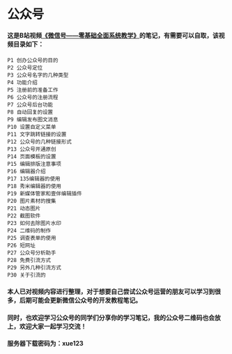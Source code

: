# 公众号

#### 这是B站视频[《微信号——零基础全面系统教学》](https://www.bilibili.com/video/BV1hJ411g7VS?from=search&seid=13967777031538886616)的笔记，有需要可以自取，该视频目录如下：



```
P1 创办公众号的目的
P2 公众号定位
P3 公众号名字的几种类型
P4 功能介绍
P5 注册前的准备工作
P6 公众号的注册流程
P7 公众号后台功能
P8 自动回复的设置
P9 编辑发布图文消息
P10 设置自定义菜单
P11 文字跳转链接的设置
P12 公众号的几种链接形式
P13 公众号开通原创
P14 页面模板的设置
P15 编辑排版注意事项
P16 编辑器介绍
P17 135编辑器的使用
P18 秀米编辑器的使用
P19 新媒体管家和壹伴编辑插件
P20 图片素材的搜集
P21 动态图片
P22 截图软件
P23 如何去除图片水印
P24 二维码的制作
P25 调查表单的使用
P26 短网址
P27 公众号分析助手
P28 免费引流方式
P29 另外几种引流方式
P30 关于引流的
```



#### 本人已对视频内容进行整理，对于想要自己尝试公众号运营的朋友可以学习到很多，后期可能会更新**微信公众号**的开发教程笔记。



#### 同时，也欢迎学习公众号的同学们分享你的学习笔记，我的公众号二维码也会放上，欢迎大家一起学习交流！



#### 服务器下载密码为：xue123

